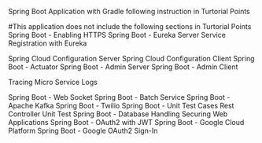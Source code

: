 Spring Boot Application with Gradle following instruction in Turtorial Points

#This application does not include the following sections in Turtorial Points
Spring Boot - Enabling HTTPS
Spring Boot - Eureka Server
Service Registration with Eureka

Spring Cloud Configuration Server
Spring Cloud Configuration Client
Spring Boot - Actuator
Spring Boot - Admin Server
Spring Boot - Admin Client

Tracing Micro Service Logs


Spring Boot - Web Socket
Spring Boot - Batch Service
Spring Boot - Apache Kafka
Spring Boot - Twilio
Spring Boot - Unit Test Cases
Rest Controller Unit Test
Spring Boot - Database Handling
Securing Web Applications
Spring Boot - OAuth2 with JWT
Spring Boot - Google Cloud Platform
Spring Boot - Google OAuth2 Sign-In
